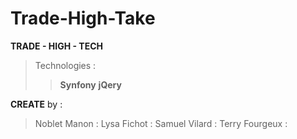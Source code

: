 # Trade-High-Take
**TRADE - HIGH - TECH**

>Technologies : 
>>**Synfony**
>>**jQery**

**CREATE** by :
>Noblet Manon : 
>Lysa Fichot :
>Samuel Vilard :
>Terry Fourgeux :
 
